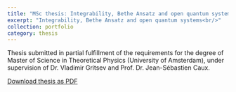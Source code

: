 ```yaml
---
title: "MSc thesis: Integrability, Bethe Ansatz and open quantum systems"
excerpt: "Integrability, Bethe Ansatz and open quantum systems<br/>"
collection: portfolio
category: thesis
---
```


Thesis submitted in partial fulfillment of the requirements for the degree of Master of Science in Theoretical Physics (University of Amsterdam), under supervision of Dr. Vladimir Gritsev and Prof. Dr. Jean-Sébastien Caux.

[Download thesis as PDF](/files/Thesis_UvA.pdf)
